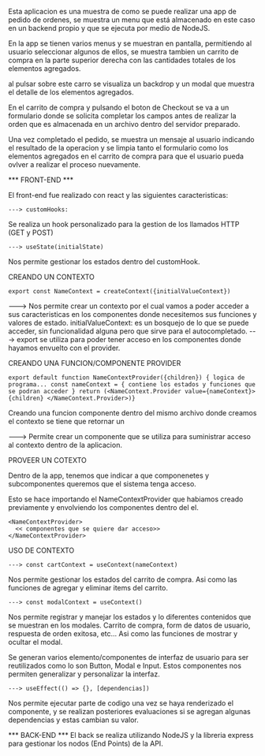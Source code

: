 Esta aplicacion es una muestra de como se puede realizar una app de pedido de ordenes, se muestra un menu que está almacenado en este caso en un backend propio y que se ejecuta por medio de NodeJS.

En la app se tienen varios menus y se muestran en pantalla, permitiendo al usuario seleccionar algunos de ellos, se muestra tambien un carrito de compra en la parte superior derecha con las cantidades totales de los elementos agregados.

al pulsar sobre este carro se visualiza un backdrop y un modal que muestra el detalle de los elementos agregados.

En el carrito de compra y pulsando el boton de Checkout se va a un formulario donde se solicita completar los campos antes de realizar la orden que es almacenada en un archivo dentro del servidor preparado.

Una vez completado el pedido, se muestra un mensaje al usuario indicando el resultado de la operacion y se limpia tanto el formulario como los elementos agregados en el carrito de compra para que el usuario pueda ovlver a realizar el proceso nuevamente.

*** FRONT-END ***

El front-end fue realizado con react y las siguientes caracteristicas:    
    
    ---> customHooks:
  
  Se realiza un hook personalizado para la gestion de los llamados HTTP (GET y POST)

    ---> useState(initialState)
  
  Nos permite gestionar los estados dentro del customHook.

  CREANDO UN CONTEXTO
    
    export const NameContext = createContext({initialValueContext})
  
  ---> Nos permite crear un contexto por el cual vamos a poder acceder a sus caracteristicas en los componentes donde necesitemos sus funciones y valores de estado.
          initialValueContext: es un bosquejo de lo que se puede acceder, sin funcionalidad alguna pero que sirve para el autocompletado.
  ---> export se utiliza para poder tener acceso en los componentes donde hayamos envuelto con el provider.

  CREANDO UNA FUNCION/COMPONENTE PROVIDER

    export default function NameContextProvider({children}) { logica de programa... const nameContext = { contiene los estados y funciones que se podran acceder } return (<NameContext.Provider value={nameContext}> {children} </NameContext.Provider>)}
      
  Creando una funcion componente dentro del mismo archivo donde creamos el contexto se tiene que retornar un

  ---> Permite crear un componente que se utiliza para suministrar acceso al contexto dentro de la aplicacion.
  
  PROVEER UN COTEXTO
    
  Dentro de la app, tenemos que indicar a que componenetes y subcomponentes queremos que el sistema tenga acceso.
  
  Esto se hace importando el NameContextProvider que habiamos creado previamente y envolviendo los componentes dentro del el.
    
    <NameContextProvider>
      << componentes que se quiere dar acceso>>
    </NameContextProvider>
    
      
  USO DE CONTEXTO
  
    ---> const cartContext = useContext(nameContext)
  
  Nos permite gestionar los estados del carrito de compra. Asi como las funciones de agregar y eliminar items del carrito.

    ---> const modalContext = useContext()
  
  Nos permite registrar y manejar los estados y lo diferentes contenidos que se muestran en los modales. Carrito de compra, form de datos de usuario, respuesta de orden exitosa, etc... Asi como las funciones de mostrar y ocultar el modal.

Se generan varios elemento/componentes de interfaz de usuario para ser reutilizados como lo son Button, Modal e Input. Estos componentes nos permiten generalizar y personalizar la interfaz.

    ---> useEffect(() => {}, [dependencias])
  
Nos permite ejecutar parte de codigo una vez se haya renderizado el componente, y se realizan posteriores evaluaciones si se agregan algunas dependencias y estas cambian su valor.

    
*** BACK-END ***
  El back se realiza utilizando NodeJS y la libreria express para gestionar los nodos (End Points) de la API.
